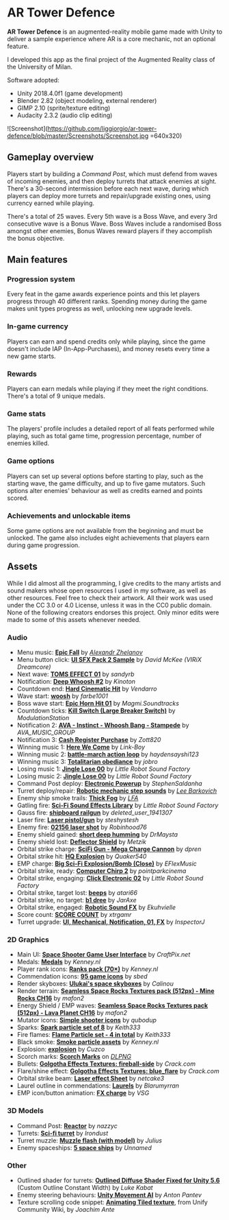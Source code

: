# AR Tower Defence
**AR Tower Defence** is an augmented-reality mobile game made with Unity to deliver a sample experience where AR is a core mechanic, not an optional feature.

I developed this app as the final project of the Augmented Reality class of the University of Milan.

Software adopted:
- Unity 2018.4.0f1 (game development)
- Blender 2.82 (object modeling, external renderer)
- GIMP 2.10 (sprite/texture editing)
- Audacity 2.3.2 (audio clip editing)

![Screenshot](https://github.com/liggiorgio/ar-tower-defence/blob/master/Screenshots/Screenshot.jpg =640x320)

## Gameplay overview
Players start by building a *Command Post*, which must defend from waves of incoming enemies, and then deploy turrets that attack enemies at sight. There's a 30-second intermission before each next wave, during which players can deploy more turrets and repair/upgrade existing ones, using currency earned while playing.

There's a total of 25 waves. Every 5th wave is a Boss Wave, and every 3rd consecutive wave is a Bonus Wave. Boss Waves include a randomised Boss amongst other enemies, Bonus Waves reward players if they accomplish the bonus objective.

## Main features
### Progression system
Every feat in the game awards experience points and this let players progress through 40 different ranks. Spending money during the game makes unit types progress as well, unlocking new upgrade levels.

### In-game currency
Players can earn and spend credits only while playing, since the game doesn't include IAP (In-App-Purchases), and money resets every time a new game starts.

### Rewards
Players can earn medals while playing if they meet the right conditions. There's a total of 9 unique medals.

### Game stats
The players' profile includes a detailed report of all feats performed while playing, such as total game time, progression percentage, number of enemies killed.

### Game options
Players can set up several options before starting to play, such as the starting wave, the game difficulty, and up to five game mutators. Such options alter enemies' behaviour as well as credits earned and points scored.

### Achievements and unlockable items
Some game options are not available from the beginning and must be unlocked. The game also includes eight achievements that players earn during game progression.

## Assets
While I did almost all the programming, I give credits to the many artists and sound makers whose open resources I used in my software, as well as other resources. Feel free to check their artwork. All their work was used under the CC 3.0 or 4.0 License, unless it was in the CC0 public domain. None of the following creators endorses this project. Only minor edits were made to some of this assets whenever needed.

### Audio
- Menu music: [**Epic Fall**](https://opengameart.org/content/epic-fall) by [*Alexandr Zhelanov*](https://soundcloud.com/alexandr-zhelanov)
- Menu button click: [**UI SFX Pack 2 Sample**](https://opengameart.org/content/ui-sfx-pack-2-sample) by *David McKee (VIRiX Dreamcore)*
- Next wave: [**TOMS EFFECT 01**](https://freesound.org/people/sandyrb/sounds/35648/) by *sandyrb*
- Notification: [**Deep Whoosh #2**](https://freesound.org/people/Kinoton/sounds/351259/) by *Kinoton*
- Countdown end: [**Hard Cinematic Hit**](https://freesound.org/people/Vendarro/sounds/328448/) by *Vendarro*
- Wave start: [**woosh**](https://freesound.org/people/farbe1001/sounds/400358/) by *farbe1001*
- Boss wave start: [**Epic Horn Hit 01**](https://freesound.org/people/Magmi.Soundtracks/sounds/432243/) by *Magmi.Soundtracks*
- Countdown ticks: [**Kill Switch (Large Breaker Switch)**](https://freesound.org/people/ModulationStation/sounds/131599/) by *ModulationStation*
- Notification 2: [**AVA - Instinct - Whoosh Bang - Stampede**](https://freesound.org/people/AVA_MUSIC_GROUP/sounds/397147/) by *AVA_MUSIC_GROUP*
- Notification 3: [**Cash Register Purchase**](https://freesound.org/people/Zott820/sounds/209578/) by *Zott820*
- Winning music 1: [**Here We Come**](https://freesound.org/people/Link-Boy/sounds/414835/) by *Link-Boy*
- Winning music 2: [**battle-march action loop**](https://freesound.org/people/haydensayshi123/sounds/138681/) by *haydensayshi123*
- Winning music 3: [**Totalitarian obediance**](https://freesound.org/people/jobro/sounds/147811/) by *jobro*
- Losing music 1: [**Jingle Lose 00**](https://freesound.org/people/LittleRobotSoundFactory/sounds/270467/) by *Little Robot Sound Factory*
- Losing music 2: [**Jingle Lose 00**](https://freesound.org/people/LittleRobotSoundFactory/sounds/270529/) by *Little Robot Sound Factory*
- Command Post deploy: [**Electronic Powerup**](https://freesound.org/people/StephenSaldanha/sounds/132560/) by *StephenSaldanha*
- Turret deploy/repair: [**Robotic mechanic step sounds**](https://opengameart.org/content/robotic-mechanic-step-sounds) by [*Lee Barkovich*](http://www.lbarkovich.com)
- Enemy ship smoke trails: [**Thick Fog**](https://opengameart.org/content/thick-fog) by [*LFA*](http://www.lfa.com/)
- Gatling fire: [**Sci-Fi Sound Effects Library**](https://opengameart.org/content/sci-fi-sound-effects-library) by *Little Robot Sound Factory*
- Gauss fire: [**shipboard railgun**](https://freesound.org/people/deleted_user_1941307/sounds/155790/) by *deleted_user_1941307*
- Laser fire: [**Laser pistol/gun**](https://freesound.org/people/steshystesh/sounds/336501/) by *steshystesh*
- Enemy fire: [**02156 laser shot**](https://freesound.org/people/Robinhood76/sounds/107613/) by *Robinhood76*
- Enemy shield gained: [**short deep humming**](https://freesound.org/people/DrMaysta/sounds/349704/) by *DrMaysta*
- Enemy shield lost: [**Deflector Shield**](https://freesound.org/people/Metzik/sounds/459782/) by *Metzik*
- Orbital strike charge: [**SciFi Gun - Mega Charge Cannon**](https://freesound.org/people/dpren/sounds/440147/) by *dpren*
- Orbital strike hit: [**HQ Explosion**](https://freesound.org/people/Quaker540/sounds/245372/) by *Quaker540*
- EMP charge: [**Big Sci-Fi Explosion/Bomb (Close)**](https://freesound.org/people/EFlexMusic/sounds/393374/) by *EFlexMusic*
- Orbital strike, ready: [**Computer Chirp 2**](https://freesound.org/people/pointparkcinema/sounds/407237/) by *pointparkcinema*
- Orbital strike, engaging: [**Click Electronic 02**](https://freesound.org/people/LittleRobotSoundFactory/sounds/288950/) by *Little Robot Sound Factory*
- Orbital strike, target lost: [**beeps**](https://freesound.org/people/atari66/sounds/64119/) by *atari66*
- Orbital strike, no target: [**b1 dree**](https://freesound.org/people/JarAxe/sounds/172691/) by *JarAxe*
- Orbital strike, engaged: [**Robotic Sound FX**](https://freesound.org/people/Ekuhvielle/sounds/211071/) by *Ekuhvielle*
- Score count: [**SCORE COUNT**](https://freesound.org/people/xtrgamr/sounds/253546/) by *xtrgamr*
- Turret upgrade: [**UI, Mechanical, Notification, 01, FX**](https://freesound.org/people/InspectorJ/sounds/458586/) by *InspectorJ*

### 2D Graphics
- Main UI: [**Space Shooter Game User Interface**](https://opengameart.org/content/space-shooter-game-user-interface) by *CraftPix.net*
- Medals: [**Medals**](https://opengameart.org/content/medals-2) by *Kenney.nl*
- Player rank icons: [**Ranks pack (70×)**](https://opengameart.org/content/ranks-pack-70%C3%97) by *Kenney.nl*
- Commendation icons: [**95 game icons**](https://opengameart.org/content/95-game-icons) by *sbed*
- Render skyboxes: [**Ulukai's space skyboxes**](https://opengameart.org/content/ulukais-space-skyboxes) by *Calinou*
- Render terrain: [**Seamless Space Rocks Textures pack (512px) - Mine Rocks CH16**](https://opengameart.org/content/seamless-space-rocks-textures-pack-512px-mine-rocks-ch16png) by *mafon2*
- Energy Shield / EMP waves: [**Seamless Space Rocks Textures pack (512px) - Lava Planet CH16**](https://opengameart.org/content/seamless-space-rocks-textures-pack-512px-lava-planet-ch16png) by *mafon2*
- Mutator icons: [**Simple shooter icons**](https://opengameart.org/content/simple-shooter-icons) by *qubodup*
- Sparks: [**Spark particle set of 8**](https://opengameart.org/content/spark-particles-set-of-8) by *Keith333*
- Fire flames: [**Flame Particle set - 4 in total**](https://opengameart.org/content/flame-particle-set-4-in-total) by *Keith333*
- Black smoke: [**Smoke particle assets**](https://opengameart.org/content/smoke-particle-assets) by *Kenney.nl*
- Explosion: [**explosion**](https://opengameart.org/content/explosion) by *Cuzco*
- Scorch marks: [**Scorch Marks**](https://dlpng.com/png/6922942) on [*DLPNG*](http://dlpng.com)
- Bullets: [**Golgotha Effects Textures: fireball-side**](https://opengameart.org/content/golgotha-effects-textures-fireball-sidejpg) by *Crack.com*
- Flare/shine effect: [**Golgotha Effects Textures: blue_flare**](https://opengameart.org/content/golgotha-effects-textures-blueflarejpg) by *Crack.com*
- Orbital strike beam: [**Laser effect Sheet**](https://opengameart.org/content/laser-effect-sheet) by *netcake3*
- Laurel outline in commendations: [**Laurels**](https://opengameart.org/content/laurels) by *Blarumyrran*
- EMP icon/button animation: [**FX charge**](https://opengameart.org/content/fx-charge) by *VSG*

### 3D Models
- Command Post: [**Reactor**](https://opengameart.org/content/reactor) by *nazzyc*
- Turrets: [**Sci-fi turret**](https://opengameart.org/content/sci-fi-turret) by *Irondust*
- Turret muzzle: [**Muzzle flash (with model)**](https://opengameart.org/content/muzzle-flash-with-model) by *Julius*
- Enemy spaceships: [**5 space ships**](https://opengameart.org/content/5-space-ships) by *Unnamed*

### Other
- Outlined shader for turrets: [**Outlined Diffuse Shader Fixed for Unity 5.6**](https://github.com/Shrimpey/Outlined-Diffuse-Shader-Fixed) (Custom Outline Constant Width) by *Luke Kabat*
- Enemy steering behaviours: [**Unity Movement AI**](https://github.com/antonpantev/unity-movement-ai) by *Anton Pantev*
- Texture scrolling code snippet: [**Animating Tiled texture**](https://wiki.unity3d.com/index.php/Animating_Tiled_texture), from Unify Community Wiki, by *Joachim Ante*

